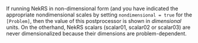 If running NekRS in non-dimensional form (and you have indicated the
appropriate nondimensional scales by setting `nondimensional = true`
for the `[Problem]`, then the value of this postprocessor
is shown in *dimensional* units. On the otherhand, NekRS scalars (scalar01, scalar02 or scalar03)
are never dimensionalized because their dimensions are problem-dependent.
